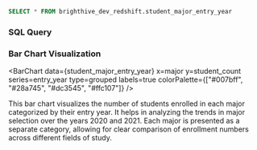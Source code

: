 ```sql student_major_entry_year
SELECT * FROM brighthive_dev_redshift.student_major_entry_year
```

### SQL Query


### Bar Chart Visualization
<BarChart
    data={student_major_entry_year}
    x=major
    y=student_count
    series=entry_year
    type=grouped
    labels=true
    colorPalette={["#007bff", "#28a745", "#dc3545", "#ffc107"]}
/>

This bar chart visualizes the number of students enrolled in each major categorized by their entry year. It helps in analyzing the trends in major selection over the years 2020 and 2021. Each major is presented as a separate category, allowing for clear comparison of enrollment numbers across different fields of study.